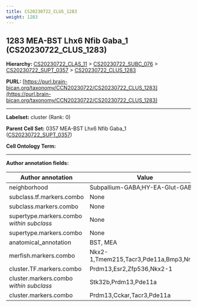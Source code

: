 ```yaml
---
title: CS20230722_CLUS_1283
weight: 1283
---
```

## 1283 MEA-BST Lhx6 Nfib Gaba_1 (CS20230722_CLUS_1283)
<b>Hierarchy: </b>
[CS20230722_CLAS_11](../CS20230722_CLAS_11) >
[CS20230722_SUBC_076](../CS20230722_SUBC_076) >
[CS20230722_SUPT_0357](../CS20230722_SUPT_0357) >
[CS20230722_CLUS_1283](../CS20230722_CLUS_1283)

**PURL:** [https://purl.brain-bican.org/taxonomy/CCN20230722/CS20230722_CLUS_1283](https://purl.brain-bican.org/taxonomy/CCN20230722/CS20230722_CLUS_1283)

---


**Labelset:** cluster (Rank: 0)

**Parent Cell Set:** 0357 MEA-BST Lhx6 Nfib Gaba_1 ([CS20230722_SUPT_0357](../CS20230722_SUPT_0357))



**Cell Ontology Term:** 

[MARKER GENES.]: #


---

[TRANSFERRED ANNOTATIONS.]: #


[AUTHOR ANNOTATION FIELDS.]: #


**Author annotation fields:**

| Author annotation | Value |
|-------------------|-------|
|neighborhood|Subpallium-GABA;HY-EA-Glut-GABA|
|subclass.tf.markers.combo|None|
|subclass.markers.combo|None|
|supertype.markers.combo _within subclass_|None|
|supertype.markers.combo|None|
|anatomical_annotation|BST, MEA|
|merfish.markers.combo|Nkx2-1,Tmem215,Tacr3,Pde11a,Bmp3,Nr2f2|
|cluster.TF.markers.combo|Prdm13,Esr2,Zfp536,Nkx2-1|
|cluster.markers.combo _within subclass_|Stk32b,Prdm13,Pde11a|
|cluster.markers.combo|Prdm13,Cckar,Tacr3,Pde11a|
